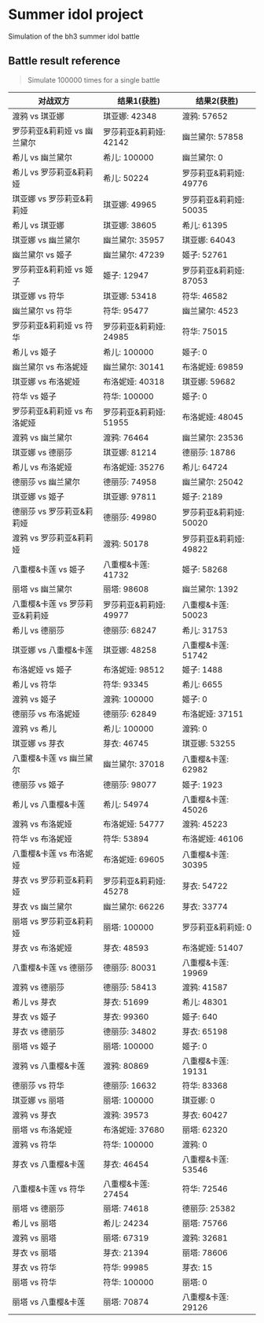 # Summer idol project

Simulation of the bh3 summer idol battle

## Battle result reference 
> Simulate 100000 times for a single battle

| 对战双方                       | 结果1(获胜)            | 结果2(获胜)            |
|--------------------------------|------------------------|------------------------|
| 渡鸦 vs 琪亚娜                 | 琪亚娜: 42348          | 渡鸦: 57652            |
| 罗莎莉亚&莉莉娅 vs 幽兰黛尔    | 罗莎莉亚&莉莉娅: 42142 | 幽兰黛尔: 57858        |
| 希儿 vs 幽兰黛尔               | 希儿: 100000           | 幽兰黛尔: 0            |
| 希儿 vs 罗莎莉亚&莉莉娅        | 希儿: 50224            | 罗莎莉亚&莉莉娅: 49776 |
| 琪亚娜 vs 罗莎莉亚&莉莉娅      | 琪亚娜: 49965          | 罗莎莉亚&莉莉娅: 50035 |
| 希儿 vs 琪亚娜                 | 琪亚娜: 38605          | 希儿: 61395            |
| 琪亚娜 vs 幽兰黛尔             | 幽兰黛尔: 35957        | 琪亚娜: 64043          |
| 幽兰黛尔 vs 姬子               | 幽兰黛尔: 47239        | 姬子: 52761            |
| 罗莎莉亚&莉莉娅 vs 姬子        | 姬子: 12947            | 罗莎莉亚&莉莉娅: 87053 |
| 琪亚娜 vs 符华                 | 琪亚娜: 53418          | 符华: 46582            |
| 幽兰黛尔 vs 符华               | 符华: 95477            | 幽兰黛尔: 4523         |
| 罗莎莉亚&莉莉娅 vs 符华        | 罗莎莉亚&莉莉娅: 24985 | 符华: 75015            |
| 希儿 vs 姬子                   | 希儿: 100000           | 姬子: 0                |
| 幽兰黛尔 vs 布洛妮娅           | 幽兰黛尔: 30141        | 布洛妮娅: 69859        |
| 琪亚娜 vs 布洛妮娅             | 布洛妮娅: 40318        | 琪亚娜: 59682          |
| 符华 vs 姬子                   | 符华: 100000           | 姬子: 0                |
| 罗莎莉亚&莉莉娅 vs 布洛妮娅    | 罗莎莉亚&莉莉娅: 51955 | 布洛妮娅: 48045        |
| 渡鸦 vs 幽兰黛尔               | 渡鸦: 76464            | 幽兰黛尔: 23536        |
| 琪亚娜 vs 德丽莎               | 琪亚娜: 81214          | 德丽莎: 18786          |
| 希儿 vs 布洛妮娅               | 布洛妮娅: 35276        | 希儿: 64724            |
| 德丽莎 vs 幽兰黛尔             | 德丽莎: 74958          | 幽兰黛尔: 25042        |
| 琪亚娜 vs 姬子                 | 琪亚娜: 97811          | 姬子: 2189             |
| 德丽莎 vs 罗莎莉亚&莉莉娅      | 德丽莎: 49980          | 罗莎莉亚&莉莉娅: 50020 |
| 渡鸦 vs 罗莎莉亚&莉莉娅        | 渡鸦: 50178            | 罗莎莉亚&莉莉娅: 49822 |
| 八重樱&卡莲 vs 姬子            | 八重樱&卡莲: 41732     | 姬子: 58268            |
| 丽塔 vs 幽兰黛尔               | 丽塔: 98608            | 幽兰黛尔: 1392         |
| 八重樱&卡莲 vs 罗莎莉亚&莉莉娅 | 罗莎莉亚&莉莉娅: 49977 | 八重樱&卡莲: 50023     |
| 希儿 vs 德丽莎                 | 德丽莎: 68247          | 希儿: 31753            |
| 琪亚娜 vs 八重樱&卡莲          | 琪亚娜: 48258          | 八重樱&卡莲: 51742     |
| 布洛妮娅 vs 姬子               | 布洛妮娅: 98512        | 姬子: 1488             |
| 希儿 vs 符华                   | 符华: 93345            | 希儿: 6655             |
| 渡鸦 vs 姬子                   | 渡鸦: 100000           | 姬子: 0                |
| 德丽莎 vs 布洛妮娅             | 德丽莎: 62849          | 布洛妮娅: 37151        |
| 渡鸦 vs 希儿                   | 希儿: 100000           | 渡鸦: 0                |
| 琪亚娜 vs 芽衣                 | 芽衣: 46745            | 琪亚娜: 53255          |
| 八重樱&卡莲 vs 幽兰黛尔        | 幽兰黛尔: 37018        | 八重樱&卡莲: 62982     |
| 德丽莎 vs 姬子                 | 德丽莎: 98077          | 姬子: 1923             |
| 希儿 vs 八重樱&卡莲            | 希儿: 54974            | 八重樱&卡莲: 45026     |
| 渡鸦 vs 布洛妮娅               | 布洛妮娅: 54777        | 渡鸦: 45223            |
| 符华 vs 布洛妮娅               | 符华: 53894            | 布洛妮娅: 46106        |
| 八重樱&卡莲 vs 布洛妮娅        | 布洛妮娅: 69605        | 八重樱&卡莲: 30395     |
| 芽衣 vs 罗莎莉亚&莉莉娅        | 罗莎莉亚&莉莉娅: 45278 | 芽衣: 54722            |
| 芽衣 vs 幽兰黛尔               | 幽兰黛尔: 66226        | 芽衣: 33774            |
| 丽塔 vs 罗莎莉亚&莉莉娅        | 丽塔: 100000           | 罗莎莉亚&莉莉娅: 0     |
| 芽衣 vs 布洛妮娅               | 芽衣: 48593            | 布洛妮娅: 51407        |
| 八重樱&卡莲 vs 德丽莎          | 德丽莎: 80031          | 八重樱&卡莲: 19969     |
| 渡鸦 vs 德丽莎                 | 德丽莎: 58413          | 渡鸦: 41587            |
| 希儿 vs 芽衣                   | 芽衣: 51699            | 希儿: 48301            |
| 芽衣 vs 姬子                   | 芽衣: 99360            | 姬子: 640              |
| 芽衣 vs 德丽莎                 | 德丽莎: 34802          | 芽衣: 65198            |
| 丽塔 vs 姬子                   | 丽塔: 100000           | 姬子: 0                |
| 渡鸦 vs 八重樱&卡莲            | 渡鸦: 80869            | 八重樱&卡莲: 19131     |
| 德丽莎 vs 符华                 | 德丽莎: 16632          | 符华: 83368            |
| 琪亚娜 vs 丽塔                 | 丽塔: 100000           | 琪亚娜: 0              |
| 渡鸦 vs 芽衣                   | 渡鸦: 39573            | 芽衣: 60427            |
| 丽塔 vs 布洛妮娅               | 布洛妮娅: 37680        | 丽塔: 62320            |
| 渡鸦 vs 符华                   | 符华: 100000           | 渡鸦: 0                |
| 芽衣 vs 八重樱&卡莲            | 芽衣: 46454            | 八重樱&卡莲: 53546     |
| 八重樱&卡莲 vs 符华            | 八重樱&卡莲: 27454     | 符华: 72546            |
| 丽塔 vs 德丽莎                 | 丽塔: 74618            | 德丽莎: 25382          |
| 希儿 vs 丽塔                   | 希儿: 24234            | 丽塔: 75766            |
| 渡鸦 vs 丽塔                   | 丽塔: 67319            | 渡鸦: 32681            |
| 芽衣 vs 丽塔                   | 芽衣: 21394            | 丽塔: 78606            |
| 芽衣 vs 符华                   | 符华: 99985            | 芽衣: 15               |
| 丽塔 vs 符华                   | 符华: 100000           | 丽塔: 0                |
| 丽塔 vs 八重樱&卡莲            | 丽塔: 70874            | 八重樱&卡莲: 29126     |

